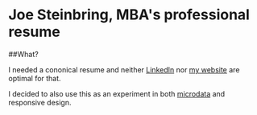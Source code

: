 Joe Steinbring, MBA's professional resume
======

##What?

I needed a cononical resume and neither [LinkedIn](http://www.linkedin.com/in/steinbring/) nor [my website](http://steinbring.net/resume/) are optimal for that.  

I decided to also use this as an experiment in both [microdata](http://schema.org/) and responsive design.